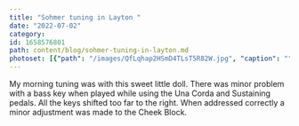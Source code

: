 ```yaml
---
title: "Sohmer tuning in Layton "
date: "2022-07-02"
category: 
id: 1658576801
path: content/blog/sohmer-tuning-in-layton.md
photoset: [{"path": "/images/QfLqhap2HSmD4TLsT5R82W.jpg", "caption": "", "thumbnail": "True"}, {"path": "/images/LGiaXMCU2dpuw4Lw76ZzJ2.jpg", "caption": ""}]
---
```

My morning tuning was with this sweet little doll. There was minor problem with a bass key when played while using the Una Corda and Sustaining pedals. All the keys shifted too far to the right. When addressed correctly a minor adjustment was made to the Cheek Block.